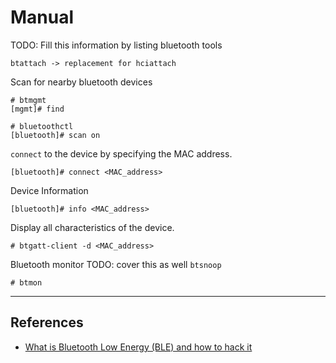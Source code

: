 # Manual

TODO: Fill this information by listing bluetooth tools

```
btattach -> replacement for hciattach
```

Scan for nearby bluetooth devices

```
# btmgmt
[mgmt]# find

# bluetoothctl
[bluetooth]# scan on
```

`connect` to the device by specifying the MAC address.

```
[bluetooth]# connect <MAC_address>
```

Device Information

```
[bluetooth]# info <MAC_address>
```

Display all characteristics of the device.

```
# btgatt-client -d <MAC_address>
```

Bluetooth monitor TODO: cover this as well `btsnoop`

```
# btmon
```

---
## References

- [What is Bluetooth Low Energy (BLE) and how to hack it](https://miloserdov.org/?p=3405)